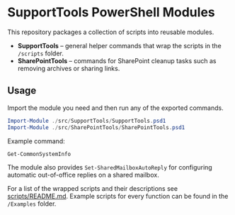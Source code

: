 # SupportTools PowerShell Modules

This repository packages a collection of scripts into reusable modules.

* **SupportTools** – general helper commands that wrap the scripts in the `/scripts` folder.
* **SharePointTools** – commands for SharePoint cleanup tasks such as removing archives or sharing links.

## Usage

Import the module you need and then run any of the exported commands.

```powershell
Import-Module ./src/SupportTools/SupportTools.psd1
Import-Module ./src/SharePointTools/SharePointTools.psd1
```

Example command:

```powershell
Get-CommonSystemInfo
```

The module also provides `Set-SharedMailboxAutoReply` for configuring automatic
out-of-office replies on a shared mailbox.

For a list of the wrapped scripts and their descriptions see [scripts/README.md](scripts/README.md).
Example scripts for every function can be found in the `/Examples` folder.
